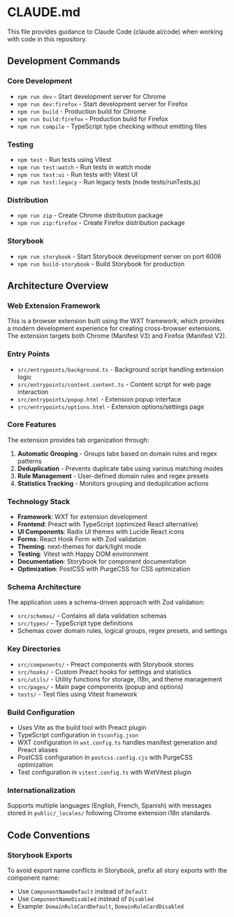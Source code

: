# CLAUDE.md

This file provides guidance to Claude Code (claude.ai/code) when working with code in this repository.

## Development Commands

### Core Development
- `npm run dev` - Start development server for Chrome
- `npm run dev:firefox` - Start development server for Firefox
- `npm run build` - Production build for Chrome
- `npm run build:firefox` - Production build for Firefox
- `npm run compile` - TypeScript type checking without emitting files

### Testing
- `npm test` - Run tests using Vitest
- `npm run test:watch` - Run tests in watch mode
- `npm run test:ui` - Run tests with Vitest UI
- `npm run test:legacy` - Run legacy tests (node tests/runTests.js)

### Distribution
- `npm run zip` - Create Chrome distribution package
- `npm run zip:firefox` - Create Firefox distribution package

### Storybook
- `npm run storybook` - Start Storybook development server on port 6006
- `npm run build-storybook` - Build Storybook for production

## Architecture Overview

### Web Extension Framework
This is a browser extension built using the WXT framework, which provides a modern development experience for creating cross-browser extensions. The extension targets both Chrome (Manifest V3) and Firefox (Manifest V2).

### Entry Points
- `src/entrypoints/background.ts` - Background script handling extension logic
- `src/entrypoints/content.content.ts` - Content script for web page interaction
- `src/entrypoints/popup.html` - Extension popup interface
- `src/entrypoints/options.html` - Extension options/settings page

### Core Features
The extension provides tab organization through:
1. **Automatic Grouping** - Groups tabs based on domain rules and regex patterns
2. **Deduplication** - Prevents duplicate tabs using various matching modes
3. **Rule Management** - User-defined domain rules and regex presets
4. **Statistics Tracking** - Monitors grouping and deduplication actions

### Technology Stack
- **Framework**: WXT for extension development
- **Frontend**: Preact with TypeScript (optimized React alternative)
- **UI Components**: Radix UI themes with Lucide React icons
- **Forms**: React Hook Form with Zod validation
- **Theming**: next-themes for dark/light mode
- **Testing**: Vitest with Happy DOM environment
- **Documentation**: Storybook for component documentation
- **Optimization**: PostCSS with PurgeCSS for CSS optimization

### Schema Architecture
The application uses a schema-driven approach with Zod validation:
- `src/schemas/` - Contains all data validation schemas
- `src/types/` - TypeScript type definitions
- Schemas cover domain rules, logical groups, regex presets, and settings

### Key Directories
- `src/components/` - Preact components with Storybook stories
- `src/hooks/` - Custom Preact hooks for settings and statistics
- `src/utils/` - Utility functions for storage, i18n, and theme management
- `src/pages/` - Main page components (popup and options)
- `tests/` - Test files using Vitest framework

### Build Configuration
- Uses Vite as the build tool with Preact plugin
- TypeScript configuration in `tsconfig.json`
- WXT configuration in `wxt.config.ts` handles manifest generation and Preact aliases
- PostCSS configuration in `postcss.config.cjs` with PurgeCSS optimization
- Test configuration in `vitest.config.ts` with WxtVitest plugin

### Internationalization
Supports multiple languages (English, French, Spanish) with messages stored in `public/_locales/` following Chrome extension i18n standards.

## Code Conventions

### Storybook Exports
To avoid export name conflicts in Storybook, prefix all story exports with the component name:
- Use `ComponentNameDefault` instead of `Default`
- Use `ComponentNameDisabled` instead of `Disabled`
- Example: `DomainRuleCardDefault`, `DomainRuleCardDisabled`